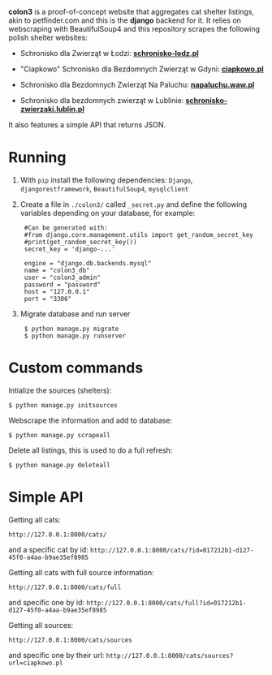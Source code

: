 **colon3** is a proof-of-concept website that aggregates cat shelter listings, akin to petfinder.com and this is the **django** backend for it. It relies on webscraping with BeautifulSoup4 and this repository scrapes the following polish shelter websites:

- Schronisko dla Zwierząt w Łodzi: 
**[schronisko-lodz.pl](https://schronisko-lodz.pl)**

- "Ciapkowo" Schronisko dla Bezdomnych Zwierząt w Gdyni:
**[ciapkowo.pl](https://ciapkowo.pl)**

- Schronisko dla Bezdomnych Zwierząt Na Paluchu:
**[napaluchu.waw.pl](https://napaluchu.waw.pl)**

- Schronisko dla bezdomnych zwierząt w Lublinie: **[schronisko-zwierzaki.lublin.pl](http://schronisko-zwierzaki.lublin.pl)**

It also features a simple API that returns JSON.

# Running

1. With `pip` install the following dependencies: `Django`, `djangorestframework`, `BeautifulSoup4`, `mysqlclient`
2. Create a file in `./colon3/` called `_secret.py` and define the following variables depending on your database, for example:

        #Can be generated with:
        #from django.core.management.utils import get_random_secret_key
        #print(get_random_secret_key())
        secret_key = 'django-...'

        engine = "django.db.backends.mysql"
        name = "colon3_db"
        user = "colon3_admin"
        password = "password"
        host = "127.0.0.1"
        port = "3306"

3. Migrate database and run server

        $ python manage.py migrate
        $ python manage.py runserver


# Custom commands

Intialize the sources (shelters):

    $ python manage.py initsources

Webscrape the information and add to database:

    $ python manage.py scrapeall

Delete all listings, this is used to do a full refresh:

    $ python manage.py deleteall

# Simple API

Getting all cats:

    http://127.0.0.1:8000/cats/

and a specific cat by id: `http://127.0.0.1:8000/cats/?id=017212b1-d127-45f0-a4aa-b9ae35ef8985`

Getting all cats with full source information:

    http://127.0.0.1:8000/cats/full

and specific one by id: `http://127.0.0.1:8000/cats/full?id=017212b1-d127-45f0-a4aa-b9ae35ef8985`

Getting all sources:

    http://127.0.0.1:8000/cats/sources

and specific one by their url: `http://127.0.0.1:8000/cats/sources?url=ciapkowo.pl`
